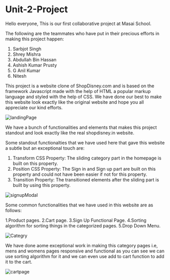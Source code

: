 # Unit-2-Project

Hello everyone, This is our first collaborative project at Masai School.

The following are the teammates who have put in their precious efforts in making this project happen:

1. Sarbjot Singh
2. Shrey Mishra
3. Abdullah Bin Hassan 
4. Ashish Kumar Prusty
5. G Anil Kumar
6. Nitesh


This project is a website clone of ShopDisney.com and is based on the framework Javascript made with the help of HTML a popular markup 
language and styled with the help of CSS. We have done our best to make this website look exactly like the original website and hope you
all appreciate our kind efforts.

![landingPage](https://user-images.githubusercontent.com/98751679/161428265-f9be0caa-a893-4e4d-941b-285f3fb2e39e.jpg)

We have a bunch of functionalities and elements that makes this project standout and look exactly like the real shopdisney.in website.

Some standout functionalties that we have used here that gave this website a subtle but an exceptional touch are:

1. Transform CSS Property: The sliding category part in the homepage is built on this property.
2. Position CSS Property: The Sign in and Sign up part are built on this property and could not have been easier if not for this property.
3. Transition Property: The transitioned elements after the sliding part is built by using this property.

![signupModal](https://user-images.githubusercontent.com/98751679/161428289-d0351a1b-161b-46c8-9467-fb65e5d47344.jpg)


Some common functionalities that we have used in this website are as follows:

1.Product pages.
2.Cart page.
3.Sign Up Functional Page.
4.Sorting algorithm  for sorting things in the categorized pages.
5.Drop Down Menu.

![Categry](https://user-images.githubusercontent.com/98751679/161428303-1a3bb053-f766-4b4b-92cc-12bbd3febc5e.jpg)

We have done aome exceptional work in making this category pages i.e, mens and womens pages responsive and functional as you can see we can
use sorting algorithm for it and we can even use add to cart function to add it to the cart.

![cartpage](https://user-images.githubusercontent.com/98751679/161428396-c57498cb-3b4e-480a-80bf-d26d261af212.jpg)

